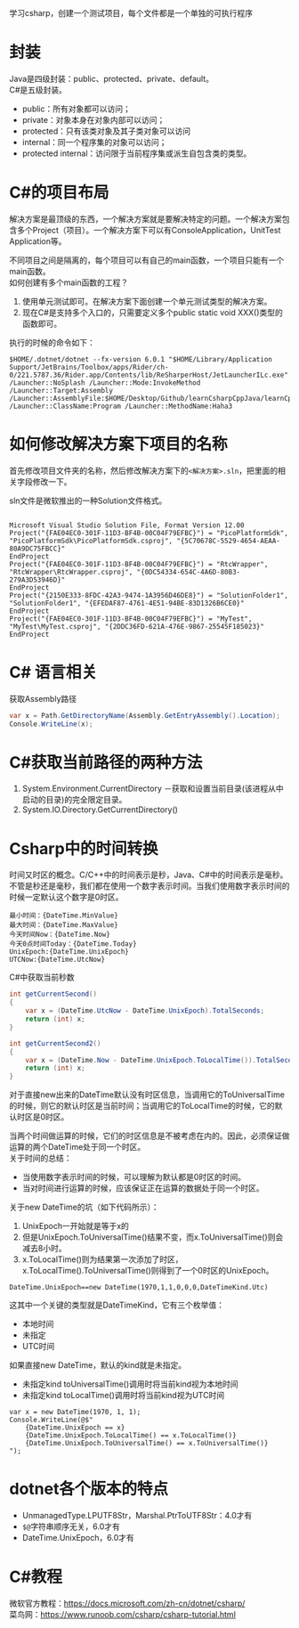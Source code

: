 学习csharp，创建一个测试项目，每个文件都是一个单独的可执行程序

# 封装
Java是四级封装：public、protected、private、default。  
C#是五级封装。  
* public：所有对象都可以访问；
* private：对象本身在对象内部可以访问；
* protected：只有该类对象及其子类对象可以访问
* internal：同一个程序集的对象可以访问；
* protected internal：访问限于当前程序集或派生自包含类的类型。

# C#的项目布局
解决方案是最顶级的东西，一个解决方案就是要解决特定的问题。一个解决方案包含多个Project（项目）。一个解决方案下可以有ConsoleApplication，UnitTest Application等。

不同项目之间是隔离的，每个项目可以有自己的main函数，一个项目只能有一个main函数。  
如何创建有多个main函数的工程？
1. 使用单元测试即可。在解决方案下面创建一个单元测试类型的解决方案。
2. 现在C#是支持多个入口的，只需要定义多个public static void XXX()类型的函数即可。  

执行的时候的命令如下：
```plain
$HOME/.dotnet/dotnet --fx-version 6.0.1 "$HOME/Library/Application Support/JetBrains/Toolbox/apps/Rider/ch-0/221.5787.36/Rider.app/Contents/lib/ReSharperHost/JetLauncherILc.exe" /Launcher::NoSplash /Launcher::Mode:InvokeMethod /Launcher::Target:Assembly /Launcher::AssemblyFile:$HOME/Desktop/Github/learnCsharpCppJava/learnCppSharp/OculusPlatformSdk/bin/Debug/net6.0/OculusPlatformSdk.dll /Launcher::ClassName:Program /Launcher::MethodName:Haha3
```
# 如何修改解决方案下项目的名称
首先修改项目文件夹的名称，然后修改解决方案下的`<解决方案>.sln`，把里面的相关字段修改一下。

sln文件是微软推出的一种Solution文件格式。
```plain

Microsoft Visual Studio Solution File, Format Version 12.00
Project("{FAE04EC0-301F-11D3-BF4B-00C04F79EFBC}") = "PicoPlatformSdk", "PicoPlatformSdk\PicoPlatformSdk.csproj", "{5C70678C-5529-4654-AEAA-80A9DC75FBCC}"
EndProject
Project("{FAE04EC0-301F-11D3-BF4B-00C04F79EFBC}") = "RtcWrapper", "RtcWrapper\RtcWrapper.csproj", "{0DC54334-654C-4A6D-80B3-279A3D53946D}"
EndProject
Project("{2150E333-8FDC-42A3-9474-1A3956D46DE8}") = "SolutionFolder1", "SolutionFolder1", "{EFEDAF87-4761-4E51-94BE-83D1326B6CE0}"
EndProject
Project("{FAE04EC0-301F-11D3-BF4B-00C04F79EFBC}") = "MyTest", "MyTest\MyTest.csproj", "{2DDC36FD-621A-476E-9867-25545F185023}"
EndProject
```

# C# 语言相关
获取Assembly路径
```csharp
var x = Path.GetDirectoryName(Assembly.GetEntryAssembly().Location);
Console.WriteLine(x);
```
# C#获取当前路径的两种方法
1. System.Environment.CurrentDirectory
   －获取和设置当前目录(该进程从中启动的目录)的完全限定目录。
2. System.IO.Directory.GetCurrentDirectory()


# Csharp中的时间转换
时间又时区的概念。C/C++中的时间表示是秒，Java、C#中的时间表示是毫秒。  
不管是秒还是毫秒，我们都在使用一个数字表示时间。当我们使用数字表示时间的时候一定默认这个数字是0时区。

```plain
最小时间：{DateTime.MinValue}
最大时间：{DateTime.MaxValue}
今天时间Now：{DateTime.Now}
今天0点时间Today：{DateTime.Today}
UnixEpoch:{DateTime.UnixEpoch}
UTCNow:{DateTime.UtcNow}
```
C#中获取当前秒数
```csharp
int getCurrentSecond()
{
    var x = (DateTime.UtcNow - DateTime.UnixEpoch).TotalSeconds;
    return (int) x;
}

int getCurrentSecond2()
{
    var x = (DateTime.Now - DateTime.UnixEpoch.ToLocalTime()).TotalSeconds;
    return (int) x;
}
```
对于直接new出来的DateTime默认没有时区信息，当调用它的ToUniversalTime的时候，则它的默认时区是当前时间；当调用它的ToLocalTime的时候，它的默认时区是0时区。

当两个时间做运算的时候，它们的时区信息是不被考虑在内的。因此，必须保证做运算的两个DateTime处于同一个时区。  
关于时间的总结：
* 当使用数字表示时间的时候，可以理解为默认都是0时区的时间。
* 当对时间进行运算的时候，应该保证正在运算的数据处于同一个时区。

关于new DateTime的坑（如下代码所示）：
1. UnixEpoch一开始就是等于x的
2. 但是UnixEpoch.ToUniversalTime()结果不变，而x.ToUniversalTime()则会减去8小时。
3. x.ToLocalTime()则为结果第一次添加了时区，x.ToLocalTime().ToUniversalTime()则得到了一个0时区的UnixEpoch。

`DateTime.UnixEpoch==new DateTime(1970,1,1,0,0,0,DateTimeKind.Utc)`

这其中一个关键的类型就是DateTimeKind，它有三个枚举值：
* 本地时间
* 未指定
* UTC时间

如果直接new DateTime，默认的kind就是未指定。
* 未指定kind toUniversalTime()调用时将当前kind视为本地时间
* 未指定kind toLocalTime()调用时将当前kind视为UTC时间

```plain
var x = new DateTime(1970, 1, 1);
Console.WriteLine(@$"
    {DateTime.UnixEpoch == x}
    {DateTime.UnixEpoch.ToLocalTime() == x.ToLocalTime()}
    {DateTime.UnixEpoch.ToUniversalTime() == x.ToUniversalTime()}
");
```

# dotnet各个版本的特点
* UnmanagedType.LPUTF8Str，Marshal.PtrToUTF8Str：4.0才有
* `$@`字符串顺序无关，6.0才有
* DateTime.UnixEpoch，6.0才有

# C#教程
微软官方教程：https://docs.microsoft.com/zh-cn/dotnet/csharp/  
菜鸟网：https://www.runoob.com/csharp/csharp-tutorial.html